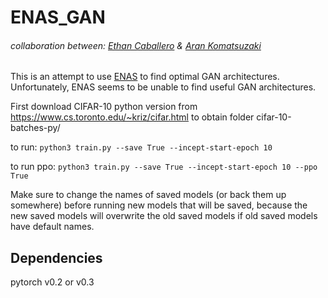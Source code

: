# ENAS_GAN
###### collaboration between: [Ethan Caballero](https://github.com/ethancaballero) & [Aran Komatsuzaki](https://github.com/AranKomat)

This is an attempt to use [ENAS](https://arxiv.org/abs/1802.03268) to find optimal GAN architectures. Unfortunately, ENAS seems to be unable to find useful GAN architectures.

First download CIFAR-10 python version from https://www.cs.toronto.edu/~kriz/cifar.html to obtain folder cifar-10-batches-py/

to run:
`python3 train.py --save True --incept-start-epoch 10`

to run ppo:
`python3 train.py --save True --incept-start-epoch 10 --ppo True`

Make sure to change the names of saved models (or back them up somewhere) before running new models that will be saved, because the new saved models will overwrite the old saved models if old saved models have default names.

## Dependencies
pytorch v0.2 or v0.3
